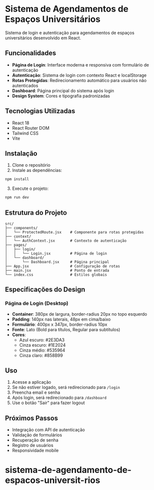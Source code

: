 # Sistema de Agendamentos de Espaços Universitários

Sistema de login e autenticação para agendamentos de espaços universitários desenvolvido em React.

## Funcionalidades

- **Página de Login**: Interface moderna e responsiva com formulário de autenticação
- **Autenticação**: Sistema de login com contexto React e localStorage
- **Rotas Protegidas**: Redirecionamento automático para usuários não autenticados
- **Dashboard**: Página principal do sistema após login
- **Design System**: Cores e tipografia padronizadas

## Tecnologias Utilizadas

- React 18
- React Router DOM
- Tailwind CSS
- Vite

## Instalação

1. Clone o repositório
2. Instale as dependências:

```bash
npm install
```

3. Execute o projeto:

```bash
npm run dev
```

## Estrutura do Projeto

```
src/
├── components/
│   └── ProtectedRoute.jsx    # Componente para rotas protegidas
├── context/
│   └── AuthContext.jsx       # Contexto de autenticação
├── pages/
│   ├── login/
│   │   └── Login.jsx         # Página de login
│   └── dashboard/
│       └── Dashboard.jsx     # Página principal
├── App.jsx                   # Configuração de rotas
├── main.jsx                  # Ponto de entrada
└── index.css                 # Estilos globais
```

## Especificações do Design

### Página de Login (Desktop)

- **Container**: 380px de largura, border-radius 20px no topo esquerdo
- **Padding**: 140px nas laterais, 48px em cima/baixo
- **Formulário**: 400px x 347px, border-radius 10px
- **Fonte**: Lato (Bold para títulos, Regular para subtítulos)
- **Cores**:
  - Azul escuro: #2E3DA3
  - Cinza escuro: #1E2024
  - Cinza médio: #535964
  - Cinza claro: #858B99

## Uso

1. Acesse a aplicação
2. Se não estiver logado, será redirecionado para `/login`
3. Preencha email e senha
4. Após login, será redirecionado para `/dashboard`
5. Use o botão "Sair" para fazer logout

## Próximos Passos

- Integração com API de autenticação
- Validação de formulários
- Recuperação de senha
- Registro de usuários
- Responsividade mobile
# sistema-de-agendamento-de-espacos-universit-rios

